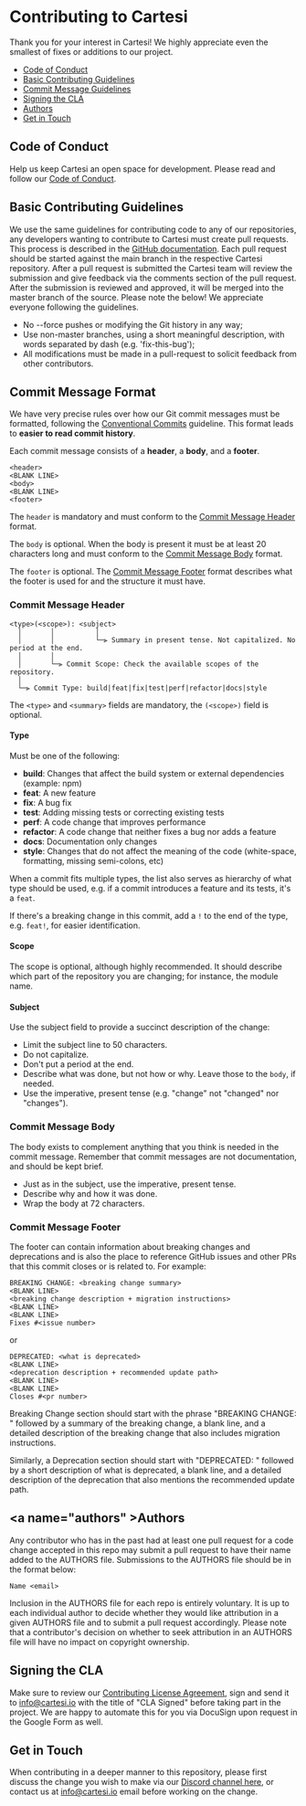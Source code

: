# Contributing to Cartesi

Thank you for your interest in Cartesi!
We highly appreciate even the smallest of fixes or additions to our project.


 - [Code of Conduct](#coc)
 - [Basic Contributing Guidelines](#basic)
 - [Commit Message Guidelines](#commit)
 - [Signing the CLA](#cla)
 - [Authors](#authors)
 - [Get in Touch](#touch)


## <a name="coc" />Code of Conduct

Help us keep Cartesi an open space for development.
Please read and follow our [Code of Conduct](./CODE_OF_CONDUCT.md).

## <a name="basic" />Basic Contributing Guidelines

We use the same guidelines for contributing code to any of our repositories, any developers wanting to contribute to Cartesi must create pull requests.
This process is described in the [GitHub documentation](https://help.github.com/en/articles/creating-a-pull-request).
Each pull request should be started against the main branch in the respective Cartesi repository.
After a pull request is submitted the Cartesi team will review the submission and give feedback via the comments section of the pull request.
After the submission is reviewed and approved, it will be merged into the master branch of the source.
Please note the below! We appreciate everyone following the guidelines.

* No --force pushes or modifying the Git history in any way;
* Use non-master branches, using a short meaningful description, with words separated by dash (e.g. 'fix-this-bug');
* All modifications must be made in a pull-request to solicit feedback from other contributors.

## <a name="commit" />Commit Message Format

We have very precise rules over how our Git commit messages must be formatted, following the [Conventional Commits](https://www.conventionalcommits.org/en/v1.0.0/) guideline.
This format leads to **easier to read commit history**.

Each commit message consists of a **header**, a **body**, and a **footer**.

```
<header>
<BLANK LINE>
<body>
<BLANK LINE>
<footer>
```

The `header` is mandatory and must conform to the [Commit Message Header](#commit-header) format.

The `body` is optional.
When the body is present it must be at least 20 characters long and must conform to the [Commit Message Body](#commit-body) format.

The `footer` is optional.
The [Commit Message Footer](#commit-footer) format describes what the footer is used for and the structure it must have.


### <a name="commit-header" />Commit Message Header

```
<type>(<scope>): <subject>
  │       │          │
  │       │          └─⫸ Summary in present tense. Not capitalized. No period at the end.
  │       │
  │       └─⫸ Commit Scope: Check the available scopes of the repository.
  │
  └─⫸ Commit Type: build|feat|fix|test|perf|refactor|docs|style
```

The `<type>` and `<summary>` fields are mandatory, the `(<scope>)` field is optional.


#### Type

Must be one of the following:

* **build**: Changes that affect the build system or external dependencies (example: npm)
* **feat**: A new feature
* **fix**: A bug fix
* **test**: Adding missing tests or correcting existing tests
* **perf**: A code change that improves performance
* **refactor**: A code change that neither fixes a bug nor adds a feature
* **docs**: Documentation only changes
* **style**: Changes that do not affect the meaning of the code (white-space, formatting, missing semi-colons, etc)

When a commit fits multiple types, the list also serves as hierarchy of what type should be used, e.g. if a commit introduces a feature and its tests, it's a `feat`.

If there's a breaking change in this commit, add a `!` to the end of the type, e.g. `feat!`, for easier identification.


#### Scope

The scope is optional, although highly recommended.
It should describe which part of the repository you are changing; for instance, the module name.

#### Subject

Use the subject field to provide a succinct description of the change:

* Limit the subject line to 50 characters.
* Do not capitalize.
* Don't put a period at the end.
* Describe what was done, but not how or why. Leave those to the `body`, if needed.
* Use the imperative, present tense (e.g. "change" not "changed" nor "changes").

### <a name="commit-body" />Commit Message Body

The body exists to complement anything that you think is needed in the commit message.
Remember that commit messages are not documentation, and should be kept brief.

* Just as in the subject, use the imperative, present tense.
* Describe why and how it was done.
* Wrap the body at 72 characters.

### <a name="commit-footer" />Commit Message Footer

The footer can contain information about breaking changes and deprecations and is also the place to reference GitHub issues and other PRs that this commit closes or is related to.
For example:

```
BREAKING CHANGE: <breaking change summary>
<BLANK LINE>
<breaking change description + migration instructions>
<BLANK LINE>
<BLANK LINE>
Fixes #<issue number>
```

or

```
DEPRECATED: <what is deprecated>
<BLANK LINE>
<deprecation description + recommended update path>
<BLANK LINE>
<BLANK LINE>
Closes #<pr number>
```

Breaking Change section should start with the phrase "BREAKING CHANGE: " followed by a summary of the breaking change, a blank line, and a detailed description of the breaking change that also includes migration instructions.

Similarly, a Deprecation section should start with "DEPRECATED: " followed by a short description of what is deprecated, a blank line, and a detailed description of the deprecation that also mentions the recommended update path.


## <a name="authors" \>Authors

Any contributor who has in the past had at least one pull request for a code change accepted in this repo may submit a pull request to have their name added to the AUTHORS file.
Submissions to the AUTHORS file should be in the format below:

```
Name <email>
```

Inclusion in the AUTHORS file for each repo is entirely voluntary.
It is up to each individual author to decide whether they would like attribution in a given AUTHORS file and to submit a pull request accordingly.
Please note that a contributor's decision on whether to seek attribution in an AUTHORS file will have no impact on copyright ownership.


## <a name="cla" />Signing the CLA

Make sure to review our [Contributing License Agreement](https://forms.gle/k3E9ZNkZY6Vy3mkK9), sign and send it to info@cartesi.io with the title of "CLA Signed" before taking part in the project.
We are happy to automate this for you via DocuSign upon request in the Google Form as well.


## <a name="touch" />Get in Touch

When contributing in a deeper manner to this repository, please first discuss the change you wish to make via our 
[Discord channel here](https://discord.gg/Pt2NrnS), or contact us at info@cartesi.io email before working on the change.
